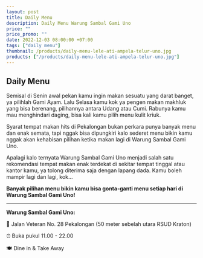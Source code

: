 ```yaml
---
layout: post
title: Daily Menu
description: Daily Menu Warung Sambal Gami Uno
price: ""
price_promo: ""
date: 2022-12-03 08:00:00 +07:00
tags: ["daily menu"]
thumbnail: /products/daily-menu-lele-ati-ampela-telur-uno.jpg
products: ["/products/daily-menu-lele-ati-ampela-telur-uno.jpg"]
---
```


## Daily Menu ##

Semisal di Senin awal pekan kamu ingin makan sesuatu yang darat banget, ya pilihlah Gami Ayam. Lalu Selasa kamu kok ya pengen makan makhluk yang bisa berenang, pilihannya antara Udang atau Cumi. Rabunya kamu mau menghindari daging, bisa kali kamu pilih menu kulit kriuk.

Syarat tempat makan hits di Pekalongan bukan perkara punya banyak menu dan enak semata, tapi nggak bisa dipungkiri kalo sederet menu bikin kamu nggak akan kehabisan pilihan ketika makan lagi di Warung Sambal Gami Uno.

Apalagi kalo ternyata Warung Sambal Gami Uno menjadi salah satu rekomendasi tempat makan enak terdekat di sekitar tempat tinggal atau kantor kamu, ya tolong diterima saja dengan lapang dada. Kamu boleh mampir lagi dan lagi, kok...

**Banyak pilihan menu bikin kamu bisa gonta-ganti menu setiap hari di Warung Sambal Gami Uno!**

***

**Warung Sambal Gami Uno:**

📍 Jalan Veteran No. 28 Pekalongan (50 meter sebelah utara RSUD Kraton)

⏰ Buka pukul 11.00 - 22.00

🍽 Dine in & Take Away
